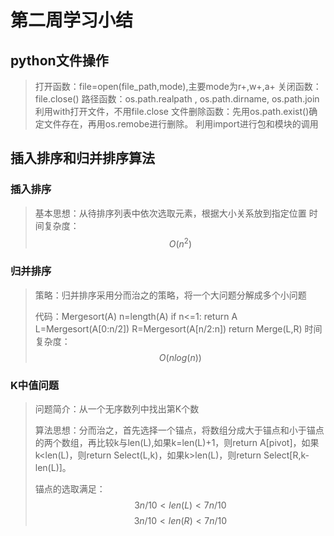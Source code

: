 # 第二周学习小结

## python文件操作
> 打开函数：file=open(file_path,mode),主要mode为r+,w+,a+
> 关闭函数：file.close()
> 路径函数：os.path.realpath , os.path.dirname, os.path.join
> 利用with打开文件，不用file.close
> 文件删除函数：先用os.path.exist()确定文件存在，再用os.remobe进行删除。
> 利用import进行包和模块的调用

## 插入排序和归并排序算法
### 插入排序
> 基本思想：从待排序列表中依次选取元素，根据大小关系放到指定位置
> 时间复杂度：
> $$
> O(n^2)
> $$

### 归并排序
>策略：归并排序采用分而治之的策略，将一个大问题分解成多个小问题
>
>代码：Mergesort(A)
> n=length(A)
> if n<=1:
>  return A
> L=Mergesort(A[0:n/2])
> R=Mergesort(A[n/2:n])
> return Merge(L,R)
>时间复杂度：
>$$
>O(nlog(n))
>$$

### K中值问题
>问题简介：从一个无序数列中找出第K个数
>
>算法思想：分而治之，首先选择一个锚点，将数组分成大于锚点和小于锚点的两个数组，再比较k与len(L),如果k=len(L)+1，则return A[pivot]，如果k<len(L)，则return Select(L,k)，如果k>len(L)，则return Select[R,k-len(L)]。
>
>锚点的选取满足：
>$$
>3n/10 < len(L) < 7n /10
>$$
>$$
>3n/10 < len(R) < 7n /10
>$$


